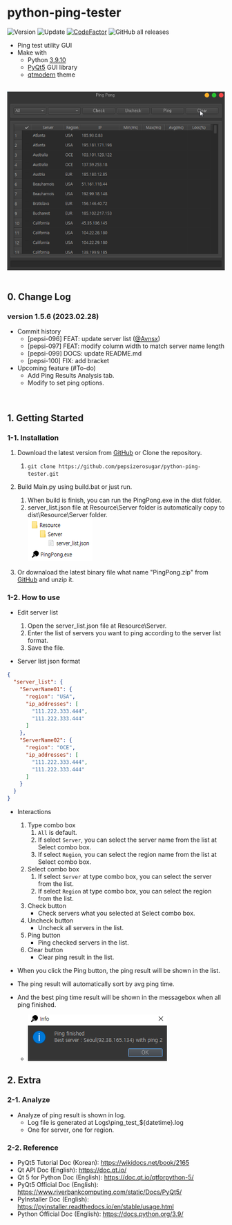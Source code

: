 # python-ping-tester

![Version](https://img.shields.io/badge/Version-1.5.6-green)
![Update](https://img.shields.io/badge/Update-2023.02.28-blue)
[![CodeFactor](https://www.codefactor.io/repository/github/pepsizerosugar/python-ping-tester/badge)](https://www.codefactor.io/repository/github/pepsizerosugar/python-ping-tester)
![GitHub all releases](https://img.shields.io/github/downloads/pepsizerosugar/python-ping-tester/total?color=orange)

* Ping test utility GUI
* Make with
    * Python [3.9.10](https://www.python.org/downloads/release/python-3910/)
    * [PyQt5](https://github.com/PyQt5) GUI library
    * [qtmodern](https://github.com/gmarull/qtmodern) theme

<br>
<img src="./Resource/Img/demo.gif" alt="">
<br><br>

## 0. Change Log

### version 1.5.6 (2023.02.28)

* Commit history
  * [pepsi-096] FEAT: update server list ([@Avnsx](https://github.com/Avnsx))
  * [pepsi-097] FEAT: modify column width to match server name length
  * [pepsi-099] DOCS: update README.md
  * [pepsi-100] FIX: add bracket
* Upcoming feature (#To-do)
  * Add Ping Results Analysis tab.
  * Modify to set ping options.

<br>

## 1. Getting Started

### 1-1. Installation

1. Download the latest version from [GitHub](https://github.com/pepsizerosugar/python-ping-tester/releases) or Clone
   the repository.
    1. ```git clone https://github.com/pepsizerosugar/python-ping-tester.git```

2. Build Main.py using build.bat or just run.
    1. When build is finish, you can run the PingPong.exe in the dist folder.
    2. server_list.json file at Resource\Server folder is automatically copy to dist\Resource\Server folder.
       <br>
       <img src="./Resource/Img/program_when_build_finished.PNG" alt="">
3. Or downaload the latest binary file what name "PingPong.zip"
   from [GitHub](https://github.com/pepsizerosugar/python-ping-tester/releases) and unzip it.

### 1-2. How to use

* Edit server list
    1. Open the server_list.json file at Resource\Server.
    2. Enter the list of servers you want to ping according to the server list format.
    3. Save the file.

* Server list json format

```json
{
  "server_list": {
    "ServerName01": {
      "region": "USA",
      "ip_addresses": [
        "111.222.333.444",
        "111.222.333.444"
      ]
    },
    "ServerName02": {
      "region": "OCE",
      "ip_addresses": [
        "111.222.333.444",
        "111.222.333.444"
      ]
    }
  }
}
```

* Interactions
    1. Type combo box
        1. ```All``` is default.
        2. If select ```Server```, you can select the server name from the list at Select combo box.
        3. If select ```Region```, you can select the region name from the list at Select combo box.
    2. Select combo box
        1. If select ```Server``` at type combo box, you can select the server from the list.
        2. If select ```Region``` at type combo box, you can select the region from the list.
    3. Check button
        * Check servers what you selected at Select combo box.
    4. Uncheck button
        * Uncheck all servers in the list.
    5. Ping button
        * Ping checked servers in the list.
    6. Clear button
        * Clear ping result in the list.

* When you click the Ping button, the ping result will be shown in the list.
* The ping result will automatically sort by avg ping time.
* And the best ping time result will be shown in the messagebox when all ping finished.
    * <img src="./Resource/Img/messagebox_when_ping_finished.PNG" alt="">

## 2. Extra

### 2-1. Analyze

* Analyze of ping result is shown in log.
    * Log file is generated at Logs\ping_test_${datetime}.log
    * One for server, one for region.

### 2-2. Reference

* PyQt5 Tutorial Doc (Korean): https://wikidocs.net/book/2165
* Qt API Doc (English): https://doc.qt.io/
* Qt 5 for Python Doc (English): https://doc.qt.io/qtforpython-5/
* PyQt5 Official Doc (English): https://www.riverbankcomputing.com/static/Docs/PyQt5/
* PyInstaller Doc (English): https://pyinstaller.readthedocs.io/en/stable/usage.html
* Python Official Doc (English): https://docs.python.org/3.9/
